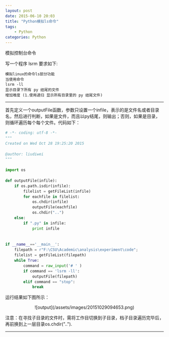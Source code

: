 ```yaml
---
layout: post
date: 2015-06-10 20:03
title: "Python模拟ls命令" 
tags:
	- Python
categories: Python
---
```


模拟控制台命令

写一个程序 lsrm 要求如下:

	模拟linux的命令ls部分功能
	当使用命令
	lsrm -ll
	显示目录下所有 py 结尾的文件
	增加难度 (1.使用递归 显示所有目录里的 py 结尾文件)

<!--more-->

---

首先定义一个outputFile函数，参数只设置一个infile，表示的是文件名或者目录名，然后进行判断，如果是文件，而且以py结尾，则输出；否则，如果是目录，则循环遍历每个每个文件。代码如下：


```Python
# -*- coding: utf-8 -*-
"""
Created on Wed Oct 28 19:25:20 2015

@author: liudiwei
"""

import os

def outputFile(infile):
    if os.path.isdir(infile):
        filelist = getFileList(infile)
        for eachfile in filelist:
            os.chdir(infile)
            outputFile(eachfile)
            os.chdir("..")
    else:
        if ".py" in infile:
            print infile


if __name__=='__main__':
    filepath = r"F:\CSU\Academic\analysis\experiment\code"; 
    filelist = getFileList(filepath)
    while True:
        command = raw_input('# ' )
        if command == 'lsrm -ll':    
            outputFile(filepath)
        elif command == "stop":
            break
```

运行结果如下图所示：

<center>
![output](/assets/images/20151029094653.png)
</center>


注意：在寻找子目录的文件时，需将工作目切换到子目录，档子目录遍历完毕后，再前换到上一层目录os.chdir("..").

---


